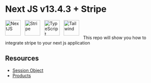 # Next JS v13.4.3 + Stripe

<img align="left" alt="NextJS" width="50px" style="padding-right:10px;" src="https://cdn.jsdelivr.net/gh/devicons/devicon/icons/nextjs/nextjs-original.svg" />

<img align="left" alt="Stripe" width="50px" style="padding-right:10px;" src="https://woocommerce.com/wp-content/uploads/2011/12/stripe-logo-blue.png" />

<img align="left" alt="TypeScript" width="50px" style="padding-right:10px;" src="https://cdn.jsdelivr.net/gh/devicons/devicon/icons/typescript/typescript-plain.svg" />

<img align="left" alt="Tailwind" width="50px" style="padding-right:10px;" src="https://cdn.jsdelivr.net/gh/devicons/devicon/icons/tailwindcss/tailwindcss-plain.svg" />

<br/>
<br/>

This repo will show you how to integrate stripe to your next js application

## Resources

-   [Session Object](https://stripe.com/docs/api/checkout/sessions/create?lang=node#create_checkout_session-line_items)
-   [Products](https://stripe.com/docs/api/products/list)

